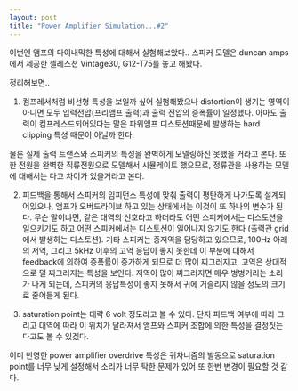 ```yaml
---
layout: post
title: "Power Amplifier Simulation...#2"
---
```


이번엔 앰프의 다이내믹한 특성에 대해서 실험해보았다..
스피커 모델은 duncan amps에서 제공한 셀레스쳔 Vintage30, G12-T75를 놓고 해봤다.

정리해보면..

1) 컴프레서처럼 비선형 특성을 보일까 싶어 실험해봤으나 distortion이 생기는 영역이 아니면 모두 입력전압(프리앰프 출력)과 출력 전압의 증폭률이 일정했다. 아마도 출력이 컴프레스드되어있다는 말은 파워앰프 디스토션때문에 발생하는 hard clipping 특성 때문이 아닐까 한다.

물론 실제 출력 트랜스와 스피커의 특성을 완벽하게 모델링하진 못했을 거라고 본다. 또한 전원을 완벽한 직류전원으로 모델해서 시뮬레이트 했으므로, 정류관을 사용하는 모델에 대해서는 다고 차이가 있을거라고 본다.

2) 피드백을 통해서 스피커의 임피던스 특성에 맞춰 출력이 평탄하게 나가도록 설계되어있으나, 앰프가 오버드라이브 하고 있는 상태에서는 이것이 또 하나의 변수가 된다. 무슨 말이냐면, 같은 대역의 신호라고 하더라도 어떤 스피커에서는 디스토션을 일으키기도 하고 어떤 스피커에서는 디스토션이 일어나지 않기도 한다 (출력관 grid에서 발생하는 디스토션). 
기타 스피커는 중저역을 담당하고 있으므로, 100Hz 아래의 저역, 그리고 5kHz 이후의 고역 응답이 좋지 못한데 이 부분에 대해서 feedback에 의하여 증폭률이 증가하게 되므로 더 많이 찌그러지고, 고역은 상대적으로 덜 찌그러지는 특성을 보인다. 저역이 많이 찌그러지면 매우 벙벙거리는 소리가 나게 되는데, 스피커의 응답특성이 좋지 못해서 귀에 거슬리지 않을 정도의 크기로 줄어들게 된다.
 
3) saturation point는 대략 6 volt 정도라고 볼 수 있다. 단지 피드백 여부에 따라 그리고 대역에 따라 이 위치가 달라져서 앰프와 스피커 조합에 의한 특성을 결정짓는다고도 볼 수 있겠다.

이미 반영한 power amplifier overdrive 특성은 귀차니즘의 발동으로 saturation point를 너무 낮게 설정해서 소리가 너무 탁한 문제가 있어 또 한번 변경이 필요할 것 같다. 


